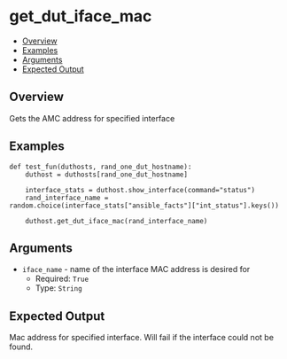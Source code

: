 # get_dut_iface_mac

- [Overview](#overview)
- [Examples](#examples)
- [Arguments](#arguments)
- [Expected Output](#expected-output)

## Overview
Gets the AMC address for specified interface

## Examples
```
def test_fun(duthosts, rand_one_dut_hostname):
    duthost = duthosts[rand_one_dut_hostname]

    interface_stats = duthost.show_interface(command="status")
    rand_interface_name = random.choice(interface_stats["ansible_facts"]["int_status"].keys())

    duthost.get_dut_iface_mac(rand_interface_name)
```
## Arguments
 - `iface_name` - name of the interface MAC address is desired for
    - Required: `True`
    - Type: `String`

## Expected Output
Mac address for specified interface. Will fail if the interface could not be found.
